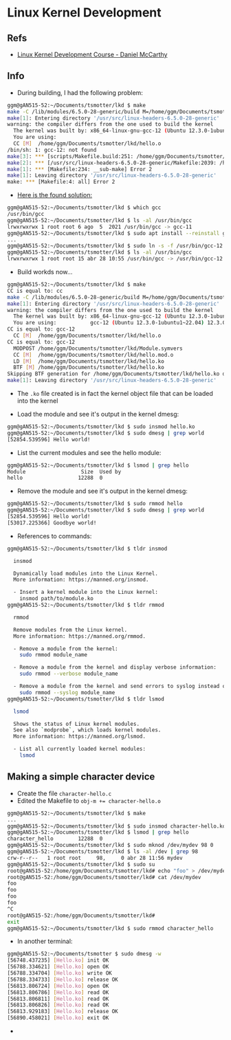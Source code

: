 # Linux Kernel Development

## Refs

- [Linux Kernel Development Course - Daniel McCarthy](https://www.udemy.com/course/linux-kernel-development-course/?couponCode=KEEPLEARNING)

## Info

- During building, I had the following problem:

```bash
ggm@gAN515-52:~/Documents/tsmotter/lkd $ make
make -C /lib/modules/6.5.0-28-generic/build M=/home/ggm/Documents/tsmotter/lkd modules
make[1]: Entering directory '/usr/src/linux-headers-6.5.0-28-generic'
warning: the compiler differs from the one used to build the kernel
  The kernel was built by: x86_64-linux-gnu-gcc-12 (Ubuntu 12.3.0-1ubuntu1~22.04) 12.3.0
  You are using:           
  CC [M]  /home/ggm/Documents/tsmotter/lkd/hello.o
/bin/sh: 1: gcc-12: not found
make[3]: *** [scripts/Makefile.build:251: /home/ggm/Documents/tsmotter/lkd/hello.o] Error 127
make[2]: *** [/usr/src/linux-headers-6.5.0-28-generic/Makefile:2039: /home/ggm/Documents/tsmotter/lkd] Error 2
make[1]: *** [Makefile:234: __sub-make] Error 2
make[1]: Leaving directory '/usr/src/linux-headers-6.5.0-28-generic'
make: *** [Makefile:4: all] Error 2
```

- [Here is the found solution:](https://askubuntu.com/a/1500018)
```bash
ggm@gAN515-52:~/Documents/tsmotter/lkd $ which gcc
/usr/bin/gcc
ggm@gAN515-52:~/Documents/tsmotter/lkd $ ls -al /usr/bin/gcc
lrwxrwxrwx 1 root root 6 ago  5  2021 /usr/bin/gcc -> gcc-11
ggm@gAN515-52:~/Documents/tsmotter/lkd $ sudo apt install --reinstall gcc-12
...
ggm@gAN515-52:~/Documents/tsmotter/lkd $ sudo ln -s -f /usr/bin/gcc-12 /usr/bin/gcc
ggm@gAN515-52:~/Documents/tsmotter/lkd $ ls -al /usr/bin/gcc
lrwxrwxrwx 1 root root 15 abr 28 10:55 /usr/bin/gcc -> /usr/bin/gcc-12
```

- Build workds now...

```bash
ggm@gAN515-52:~/Documents/tsmotter/lkd $ make
CC is equal to: cc
make -C /lib/modules/6.5.0-28-generic/build M=/home/ggm/Documents/tsmotter/lkd modules
make[1]: Entering directory '/usr/src/linux-headers-6.5.0-28-generic'
warning: the compiler differs from the one used to build the kernel
  The kernel was built by: x86_64-linux-gnu-gcc-12 (Ubuntu 12.3.0-1ubuntu1~22.04) 12.3.0
  You are using:           gcc-12 (Ubuntu 12.3.0-1ubuntu1~22.04) 12.3.0
CC is equal to: gcc-12
  CC [M]  /home/ggm/Documents/tsmotter/lkd/hello.o
CC is equal to: gcc-12
  MODPOST /home/ggm/Documents/tsmotter/lkd/Module.symvers
  CC [M]  /home/ggm/Documents/tsmotter/lkd/hello.mod.o
  LD [M]  /home/ggm/Documents/tsmotter/lkd/hello.ko
  BTF [M] /home/ggm/Documents/tsmotter/lkd/hello.ko
Skipping BTF generation for /home/ggm/Documents/tsmotter/lkd/hello.ko due to unavailability of vmlinux
make[1]: Leaving directory '/usr/src/linux-headers-6.5.0-28-generic'
```

- The `.ko` file created is in fact the kernel object file that can be loaded into the kernel

- Load the module and see it's output in the kernel dmesg:

```bash
ggm@gAN515-52:~/Documents/tsmotter/lkd $ sudo insmod hello.ko 
ggm@gAN515-52:~/Documents/tsmotter/lkd $ sudo dmesg | grep world
[52854.539596] Hello world!
```

- List the current modules and see the hello module:

```bash
ggm@gAN515-52:~/Documents/tsmotter/lkd $ lsmod | grep hello
Module                  Size  Used by
hello                  12288  0
```

- Remove the module and see it's output in the kernel dmesg:

```bash
ggm@gAN515-52:~/Documents/tsmotter/lkd $ sudo rmmod hello
ggm@gAN515-52:~/Documents/tsmotter/lkd $ sudo dmesg | grep world
[52854.539596] Hello world!
[53017.225366] Goodbye world!
```

- References to commands:

```bash
ggm@gAN515-52:~/Documents/tsmotter/lkd $ tldr insmod

  insmod

  Dynamically load modules into the Linux Kernel.
  More information: https://manned.org/insmod.

  - Insert a kernel module into the Linux kernel:
    insmod path/to/module.ko
ggm@gAN515-52:~/Documents/tsmotter/lkd $ tldr rmmod

  rmmod

  Remove modules from the Linux kernel.
  More information: https://manned.org/rmmod.

  - Remove a module from the kernel:
    sudo rmmod module_name

  - Remove a module from the kernel and display verbose information:
    sudo rmmod --verbose module_name

  - Remove a module from the kernel and send errors to syslog instead of `stderr`:
    sudo rmmod --syslog module_name
ggm@gAN515-52:~/Documents/tsmotter/lkd $ tldr lsmod

  lsmod

  Shows the status of Linux kernel modules.
  See also `modprobe`, which loads kernel modules.
  More information: https://manned.org/lsmod.

  - List all currently loaded kernel modules:
    lsmod
```

## Making a simple character device
- Create the file `character-hello.c`
- Edited the Makefile to `obj-m += character-hello.o`
```bash
ggm@gAN515-52:~/Documents/tsmotter/lkd $ make
...
ggm@gAN515-52:~/Documents/tsmotter/lkd $ sudo insmod character-hello.ko
ggm@gAN515-52:~/Documents/tsmotter/lkd $ lsmod | grep hello
character_hello        12288  0
ggm@gAN515-52:~/Documents/tsmotter/lkd $ sudo mknod /dev/mydev 98 0
ggm@gAN515-52:~/Documents/tsmotter/lkd $ ls -al /dev | grep 98
crw-r--r--   1 root root     98,     0 abr 28 11:56 mydev
ggm@gAN515-52:~/Documents/tsmotter/lkd $ sudo su
root@gAN515-52:/home/ggm/Documents/tsmotter/lkd# echo "foo" > /dev/mydev
root@gAN515-52:/home/ggm/Documents/tsmotter/lkd# cat /dev/mydev
foo
foo
foo
foo
^C
root@gAN515-52:/home/ggm/Documents/tsmotter/lkd# 
exit
ggm@gAN515-52:~/Documents/tsmotter/lkd $ sudo rmmod character_hello
```

- In another terminal:
```bash
ggm@gAN515-52:~/Documents/tsmotter $ sudo dmesg -w
[56748.437235] [Hello.ko] init OK
[56788.334621] [Hello.ko] open OK
[56788.334704] [Hello.ko] write OK
[56788.334733] [Hello.ko] release OK
[56813.806724] [Hello.ko] open OK
[56813.806786] [Hello.ko] read OK
[56813.806811] [Hello.ko] read OK
[56813.806826] [Hello.ko] read OK
[56813.929183] [Hello.ko] release OK
[56890.458021] [Hello.ko] exit OK
```


- 
```bash
```
